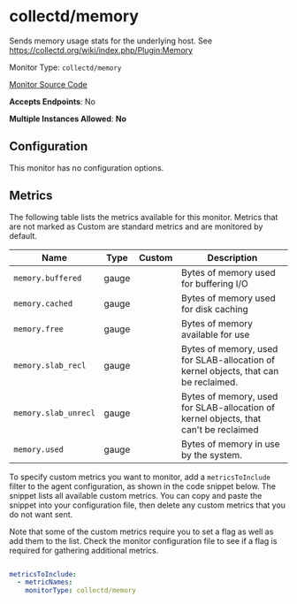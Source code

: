 <!--- GENERATED BY gomplate from scripts/docs/monitor-page.md.tmpl --->

# collectd/memory

Sends memory usage stats for the underlying host.
See https://collectd.org/wiki/index.php/Plugin:Memory


Monitor Type: `collectd/memory`

[Monitor Source Code](https://github.com/signalfx/signalfx-agent/tree/master/internal/monitors/collectd/memory)

**Accepts Endpoints**: No

**Multiple Instances Allowed**: **No**

## Configuration

This monitor has no configuration options.


## Metrics

The following table lists the metrics available for this monitor. Metrics that are not marked as Custom are standard metrics and are monitored by default.

| Name | Type | Custom | Description |
| ---  | ---  | ---    | ---         |
| `memory.buffered` | gauge |  | Bytes of memory used for buffering I/O |
| `memory.cached` | gauge |  | Bytes of memory used for disk caching |
| `memory.free` | gauge |  | Bytes of memory available for use |
| `memory.slab_recl` | gauge |  | Bytes of memory, used for SLAB-allocation of kernel objects, that can be reclaimed. |
| `memory.slab_unrecl` | gauge |  | Bytes of memory, used for SLAB-allocation of kernel objects, that can't be reclaimed |
| `memory.used` | gauge |  | Bytes of memory in use by the system. |


To specify custom metrics you want to monitor, add a `metricsToInclude` filter
to the agent configuration, as shown in the code snippet below. The snippet
lists all available custom metrics. You can copy and paste the snippet into
your configuration file, then delete any custom metrics that you do not want
sent.

Note that some of the custom metrics require you to set a flag as well as add
them to the list. Check the monitor configuration file to see if a flag is
required for gathering additional metrics.

```yaml

metricsToInclude:
  - metricNames:
    monitorType: collectd/memory
```




